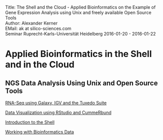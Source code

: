 Title: The Shell and the Cloud - Applied Bioinformatics on the Example of Gene Expression Analysis using Unix and freely available Open Source Tools</br>
Author: Alexander Kerner</br>
EMail: ak at silico-sciences.com</br>
Seminar Ruprecht-Karls-Universität Heidelberg 2016-01-20 - 2016-01-22

# Applied Bioinformatics in the Shell and in the Cloud

## NGS Data Analysis Using Unix and Open Source Tools 

[RNA-Seq using Galaxy, IGV and the Tuxedo Suite](galaxy_rna-seq_tuxedo)

[Data Visualization using RStudio and CummeRbund](rstudio_cummerbund)

[Introduction to the Shell](shell_intro)

[Working with Bioinformatics Data](shell_bioinformatics)
